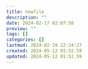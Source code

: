 ```yaml
---
title: newfile
description: ""
date: 2024-02-17 02:07:58
preview: ""
tags: []
categories: []
lastmod: 2024-02-19 22:24:27
created: 2024-05-12 01:52.59
updated: 2024-05-12 01:52.59
---
```

